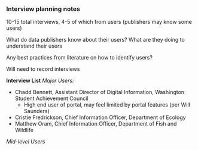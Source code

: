 ### Interview planning notes


10-15 total interviews, 4-5 of which from users (publishers may know some users)

What do data publishers know about their users? What are they doing to understand their users

Any best practices from literature on how to identify users?

Will need to record interviews


**Interview List**
*Major Users:*
- Chadd Bennett, Assistant Director of Digital Information, Washington Student Achievement Council
  - High end user of portal, may feel limited by portal features (per Will Saunders)
- Cristie Fredrickson, Chief Information Officer, Department of Ecology
- Matthew Oram, Chief Information Officer, Department of Fish and Wildlife

*Mid-level Users*
